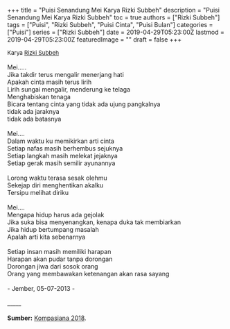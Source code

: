 +++
title = "Puisi Senandung Mei Karya Rizki Subbeh"
description = "Puisi Senandung Mei Karya Rizki Subbeh"
toc = true
authors = ["Rizki Subbeh"]
tags = ["Puisi", "Rizki Subbeh", "Puisi Cinta", "Puisi Bulan"]
categories = ["Puisi"]
series = ["Rizki Subbeh"]
date = 2019-04-29T05:23:00Z
lastmod = 2019-04-29T05:23:00Z
featuredImage = ""
draft = false
+++

<div style="text-align: justify;">
<div style="font-size: small;">Karya <a href="/authors/rizki-subbeh/" target="_blank">Rizki Subbeh</a></div><br />
Mei.....<br />Jika takdir terus mengalir menerjang hati<br />Apakah cinta masih terus lirih<br />Lirih sungai mengalir, menderung ke telaga<br />Menghabiskan tenaga<br />Bicara tentang cinta yang tidak ada ujung pangkalnya<br />tidak ada jaraknya<br />tidak ada batasnya<br /><br />Mei....<br />Dalam waktu ku memikirkan arti cinta<br />Setiap nafas masih berhembus sejuknya<br />Setiap langkah masih melekat jejaknya<br />Setiap gerak masih semilir ayunannya<br /><br />Lorong waktu terasa sesak olehmu<br />Sekejap diri menghentikan akalku<br />Tersipu melihat diriku<br /><br />Mei....<br />Mengapa hidup harus ada gejolak<br />Jika suka bisa menyenangkan, kenapa duka tak membiarkan<br />Jika hidup bertumpang masalah<br />Apalah arti kita sebenarnya<br /><br />Setiap insan masih memiliki harapan<br />Harapan akan pudar tanpa dorongan<br />Dorongan jiwa dari sosok orang<br />Orang yang membawakan ketenangan akan rasa sayang<br /><br />- Jember, 05-07-2013 -<br /><br />
_____<br /><br />
<b>Sumber:</b> <a href="https://www.kompasiana.com/karyatulismulti/5addcc2fcbe5234acd14d095/puisi-senandung-mei" target="_blank">Kompasiana 2018</a>.</div>
